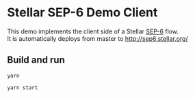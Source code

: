 # Stellar SEP-6 Demo Client

This demo implements the client side of a Stellar
[SEP-6](https://github.com/stellar/stellar-protocol/blob/master/ecosystem/sep-0006.md)
flow.  
It is automatically deploys from master to http://sep6.stellar.org/

## Build and run

`yarn`

`yarn start`
